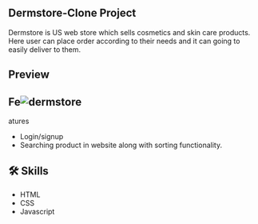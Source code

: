 ## Dermstore-Clone Project

Dermstore is US web store which sells cosmetics and skin care products. Here user can place order according to their needs and it can going to easily
deliver to them.

## Preview


## Fe![dermstore](https://user-images.githubusercontent.com/47365524/195569090-300e4518-4b6e-4580-bee8-639657201c90.png)
atures
- Login/signup
- Searching product in website along with sorting functionality.

## 🛠 Skills
- HTML
- CSS
- Javascript
